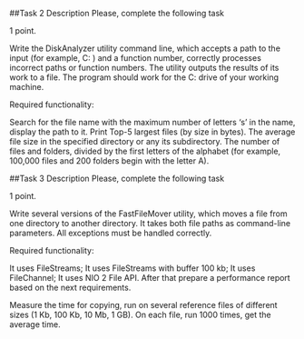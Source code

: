 ##Task 2
Description
Please, complete the following task

1 point.

Write the DiskAnalyzer utility command line, which accepts a path to the input (for example, C: ) and a function number, correctly processes incorrect paths or function numbers. The utility outputs the results of its work to a file. The program should work for the C: drive of your working machine.

Required functionality:

Search for the file name with the maximum number of letters ‘s’ in the name, display the path to it.
Print Top-5 largest files (by size in bytes).
The average file size in the specified directory or any its subdirectory.
The number of files and folders, divided by the first letters of the alphabet (for example, 100,000 files and 200 folders begin with the letter A).

##Task 3
Description
Please, complete the following task

1 point.

Write several versions of the FastFileMover utility, which moves a file from one directory to another directory. It takes both file paths as command-line parameters. All exceptions must be handled correctly.

Required functionality:

It uses FileStreams;
It uses FileStreams with buffer 100 kb;
It uses FileChannel;
It uses NIO 2 File API.
After that prepare a performance report based on the next requirements.

Measure the time for copying, run on several reference files of different sizes (1 Kb, 100 Kb, 10 Mb, 1 GB). On each file, run 1000 times, get the average time.